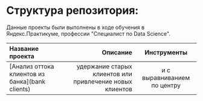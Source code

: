 # Cтруктура репозитория:


Данные проекты были выполнены в ходе обучения в Яндекс.Практикуме, профессии "Специалист по Data Science".

| Название проекта | Описание | Инструменты | 
| :-------------------- | ---------------------: |:---------------------------:|
| [Анализ оттока клиентов из банка](bank clients) | удержание старых клиентов или привлечение новых клиентов | и с выравниванием по центру |
